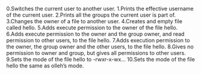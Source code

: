 0.Switches the current user to another user.
1.Prints the effective username of the current user.
2.Prints all the groups the current user is part of.
3.Changes the owner of a file to another user.
4.Creates and empty file called hello.
5.Adds execute permission to the owner of the file hello.
6.Adds execute permission to the owner and the group owner, and read permission to other users, to the file hello.
7.Adds execution permission to the owner, the group owner and the other users, to the file hello.
8.Gives no permission to owner and group, but gives all permissions to other users.
9.Sets the mode of the file hello to -rwxr-x-wx...
10.Sets the mode of the file hello the same as olleh’s mode.
